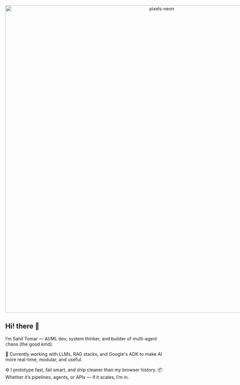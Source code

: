 <div align="center">
  <img 
    src="https://github.com/user-attachments/assets/a63f81a3-674b-47c3-a8a2-5d180153a4ec" 
    alt="pixels-neon" 
    style="display: block; margin: 0 auto; width: 100vw; min-width: 100vw; max-width: 100vw; object-fit: cover;"
  >
</div>


## Hi! there 👋
I’m Sahil Tomar — AI/ML dev, system thinker, and builder of multi-agent chaos (the good kind).

🧠 Currently working with LLMs, RAG stacks, and Google's ADK to make AI more real-time, modular, and useful.

⚙️ I prototype fast, fail smart, and ship cleaner than my browser history.
📦 Whether it’s pipelines, agents, or APIs — if it scales, I’m in.
<!--
**dev-S-t/dev-S-t** is a ✨ _special_ ✨ repository because its `README.md` (this file) appears on your GitHub profile.

Here are some ideas to get you started:

- 🔭 I’m currently working on ...
- 🌱 I’m currently learning ...
- 👯 I’m looking to collaborate on ...
- 🤔 I’m looking for help with ...
- 💬 Ask me about ...
- 📫 How to reach me: ...
- 😄 Pronouns: ...
- ⚡ Fun fact: ...
-->
</div>
